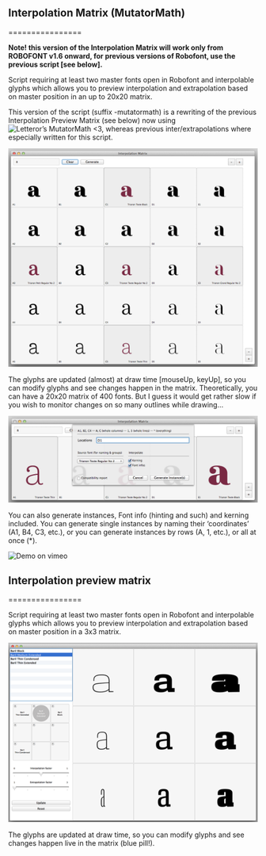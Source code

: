 ## Interpolation Matrix (MutatorMath)
================

**Note! this version of the Interpolation Matrix will work only from ROBOFONT v1.6 onward, for previous versions of Robofont, use the previous script [see below].**

Script requiring at least two master fonts open in Robofont and interpolable glyphs which allows you to preview interpolation and extrapolation based on master position in an up to 20x20 matrix.

This version of the script (suffix -mutatormath) is a rewriting of the previous Interpolation Preview Matrix (see below) now using ![Letteror’s MutatorMath](https://github.com/LettError/MutatorMath) <3, whereas previous inter/extrapolations where  especially written for this script.

![alt tag](images/example-mutatormath-2.png)

The glyphs are updated (almost) at draw time [mouseUp, keyUp], so you can modify glyphs and see changes happen in the matrix. Theoretically, you can have a 20x20 matrix of 400 fonts. But I guess it would get rather slow if you wish to monitor changes on so many outlines while drawing…

![alt tag](images/example-mutatormath-1.png)

You can also generate instances, Font info (hinting and such) and kerning included. You can generate single instances by naming their ‘coordinates’ (A1, B4, C3, etc.), or you can generate instances by rows (A, 1, etc.), or all at once (*).

![Demo on vimeo](https://vimeo.com/109734720)


## Interpolation preview matrix
================

Script requiring at least two master fonts open in Robofont and interpolable glyphs which allows you to preview interpolation and extrapolation based on master position in a 3x3 matrix.

![alt tag](images/example.png)

The glyphs are updated at draw time, so you can modify glyphs and see changes happen live in the matrix (blue pill!). 
